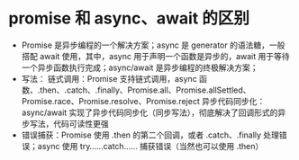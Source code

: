 # promise 和 async、await 的区别

* Promise 是异步编程的一个解决方案；async 是 generator 的语法糖，一般搭配 await 使用，其中，async 用于声明一个函数是异步的，await 用于等待一个异步函数执行完成；async/await 是异步编程的终极解决方案；
* 写法：
    链式调用：Promise 支持链式调用，async 函数、.then、.catch、.finally、Promise.all、Promise.allSettled、Promise.race、Promise.resolve、Promise.reject
    异步代码同步化：async/await 实现了异步代码同步化（同步写法），彻底解决了回调形式的异步写法，代码可读性更强
* 错误捕获：Promise 使用 .then 的第二个回调，或者 .catch、.finally 处理错误；async 使用 try……catch…… 捕获错误（当然也可以使用 .then）
